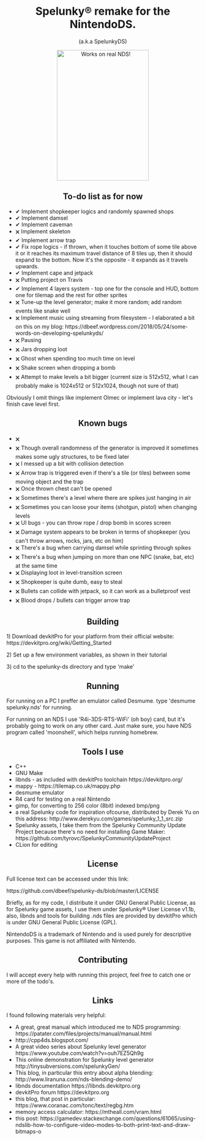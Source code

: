
<h1 align="center"> Spelunky® remake for the NintendoDS. </h1><p align="center">(a.k.a SpelunkyDS)</p>

<p align="center"><img src="https://github.com/dbeef/spelunky-ds/blob/master/readme/gameplay.gif" alt="Works on real NDS!"
 width="240" height="340">
 
</p>

<h2 align="center">To-do list as for now</h2>
<ul>
 
<li> ✔	Implement shopkeeper logics and randomly spawned shops  </li>
<li> ✔ Implement damsel </li>
<li> ✔ Implement caveman </li>
<li> 🗙 Implement skeleton </li>
<li> ✔ Implement arrow trap </li>
<li> ✔ Fix rope logics - if thrown, when it touches bottom of some tile above it or it reaches its maximum travel distance of 8 tiles up, then it should expand to the bottom. Now it's the opposite - it expands as it travels upwards. </li>
<li> ✔ Implement cape and jetpack </li>
<li> 🗙 Putting project on Travis </li>
<li> ✔ Implement 4 layers system - top one for the console and HUD, bottom one for tilemap and the rest for other sprites </li>
<li> 🗙 Tune-up the level generator; make it more random; add random events like snake well </li>
<li> 🗙 Implement music using streaming from filesystem - I elaborated a bit on this on my blog: https://dbeef.wordpress.com/2018/05/24/some-words-on-developing-spelunkyds/ </li> 
<li> 🗙 Pausing </li>
<li> 🗙 Jars dropping loot </li>
<li> 🗙 Ghost when spending too much time on level </li>
<li> 🗙 Shake screen when dropping a bomb </li>
<li> 🗙 Attempt to make levels a bit bigger (current size is 512x512, what I can probably make is 1024x512 or 512x1024, though not sure of that) </li>
 
</ul>
 
 Obviously I omit things like implement Olmec or implement lava city - let's finish cave level first.

<h2 align="center">Known bugs</h2>
<ul>

<li> 🗙 </li>

<li> 🗙 Though overall randomness of the generator is improved it sometimes makes some ugly structures, to be fixed later</li>
<li> 🗙 I messed up a bit with collision detection</li>
<li> 🗙 Arrow trap is triggered even if there's a tile (or tiles) between some moving object and the trap</li>
<li> 🗙 Once thrown chest can't be opened</li>
<li> 🗙 Sometimes there's a level where there are spikes just hanging in air</li>
<li> 🗙 Sometimes you can loose your items (shotgun, pistol) when changing levels</li>
<li> 🗙 UI bugs - you can throw rope / drop bomb in scores screen</li>
<li> 🗙 Damage system appears to be broken in terms of shopkeeper (you can't throw arrows, rocks, jars, etc on him)</li>
<li> 🗙 There's a bug when carrying damsel while sprinting through spikes</li>
<li> 🗙 There's a bug when jumping on more than one NPC (snake, bat, etc) at the same time</li>
<li> 🗙 Displaying loot in level-transition screen</li>
<li> 🗙 Shopkeeper is quite dumb, easy to steal</li>
<li> 🗙 Bullets can collide with jetpack, so it can work as a bulletproof vest</li>
<li> 🗙 Blood drops / bullets can trigger arrow trap</li>

</ul>
 

<h2 align="center"> Building </h2>

<p> 1) Download devkitPro for your platform from their official website: https://devkitpro.org/wiki/Getting_Started </p>
<p> 2) Set up a few environment variables, as shown in their tutorial  </p>
<p> 3) cd to the spelunky-ds directory and type 'make'  </p>

<h2 align="center"> Running </h2>
<p> For running on a PC I preffer an emulator called Desmume. type 'desmume spelunky.nds' for running. </p>
<p> For running on an NDS I use 'R4i-3DS-RTS-WiFi' (oh boy) card, but it's probably going to work on any other card. Just make sure, you have NDS program called 'moonshell', which helps running homebrew.

<h2 align="center"> Tools I use </h2>
<ul>
  <li> C++ </li>
  <li> GNU Make </li>
  <li> libnds - as included with devkitPro toolchain https://devkitpro.org/ </li>
  <li> mappy - https://tilemap.co.uk/mappy.php </li>
  <li> desmume emulator </li>
  <li> R4 card for testing on a real Nintendo </li>
  <li> gimp, for converting to 256 color (8bit) indexed bmp/png </li>
  <li> a real Spelunky code for inspiration ofcourse, distributed by Derek Yu on this address: http://www.derekyu.com/games/spelunky_1_1_src.zip </li>
  <li> Spelunky assets, I take them from the Spelunky Community Update Project because there's no need for installing Game Maker: https://github.com/tyrovc/SpelunkyCommunityUpdateProject </li>
  <li> CLion for editing </li>
</ul>

<h2 align="center"> License </h2>

<p> Full license text can be accessed under this link: </p>
https://github.com/dbeef/spelunky-ds/blob/master/LICENSE
<p>
Briefly, as for my code, I distribute it under GNU General Public License, as for Spelunky game assets, I use them under Spelunky® User License v1.1b, also, libnds and tools for building .nds files are provided by devkitPro which is under GNU General Public License (GPL).

NintendoDS is a trademark of Nintendo and is used purely for descriptive purposes. This game is not affiliated with Nintendo.
</p>


<h2 align="center">Contributing</h2>

I will accept every help with running this project, feel free to catch one or more of the todo's.

<h2 align="center"> Links </h2>
I found following materials very helpful:

<ul> 
  <li> A great, great manual which introduced me to NDS programming: https://patater.com/files/projects/manual/manual.html</li>
  <li> http://cpp4ds.blogspot.com/ </li>
  <li> A great video series about Spelunky level generator https://www.youtube.com/watch?v=ouh7EZ5Qh9g</li>
  <li> This online demonstration for Spelunky level generator http://tinysubversions.com/spelunkyGen/ </li>
  <li> This blog, in particular this entry about alpha blending: http://www.liranuna.com/nds-blending-demo/ </li>
  <li> libnds documentation https://libnds.devkitpro.org </li>
  <li> devkitPro forum https://devkitpro.org </li>
  <li> this blog, that post in particular: https://www.coranac.com/tonc/text/regbg.htm </li>
  <li> memory access calculator: https://mtheall.com/vram.html </li>
  <li> this post: https://gamedev.stackexchange.com/questions/61065/using-ndslib-how-to-configure-video-modes-to-both-print-text-and-draw-bitmaps-o </li>
 
</ul>
